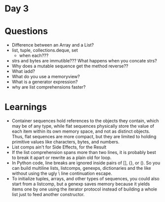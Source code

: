 Day 3
=====


Questions
=========
  * Difference between an Array and a List?
  * list, tuple, collections.deque, set
    - when each???
  * strs and bytes are immutible??? What happens when you concate strs?
  * Why does a mutable sequence get the method reverse??
  * What iadd?
  * What do you use a memoryview?
  * What is a generator expression?
  * why are list comprehensions faster?


Learnings
=========
  * Container sequences hold references to the objects they contain,
    which may be of any type, while flat sequences physically store the
    value of each item within its own memory space,
    and not as distinct objects. Thus, flat sequences are more compact,
    but they are limited to holding primitive values like characters,
    bytes, and numbers.
  * List comps ain't for Side Effects, for the Result
  * If the list comprehension spans more than two lines, it is probably best to break it apart or rewrite as a plain old for loop.
  * In Python code, line breaks are ignored inside pairs of [], {}, or (). So you can build multiline lists, listcomps, genexps, dictionaries and the like without using the ugly \ line continuation escape.
  * To initialize tuples, arrays, and other types of sequences, you could also start from a listcomp, but a genexp saves memory because it yields items one by one using the iterator protocol instead of building a whole list just to feed another constructor.
